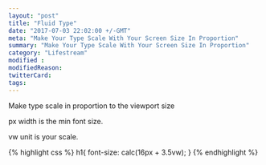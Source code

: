 ```yaml
---
layout: "post"
title: "Fluid Type"
date: "2017-07-03 22:02:00 +/-GMT"
meta: "Make Your Type Scale With Your Screen Size In Proportion"
summary: "Make Your Type Scale With Your Screen Size In Proportion"
category: "Lifestream"
modified :
modifiedReason:
twitterCard:
tags:
---
```


Make type scale in proportion to the viewport size

px width is the min font size.

vw unit is your scale.

{% highlight css %}
h1{ font-size: calc(16px + 3.5vw); }
{% endhighlight %}
